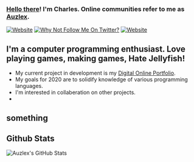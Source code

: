 
<!--
**Auzlex/Auzlex** is a ✨ _special_ ✨ repository because its `README.md` (this file) appears on your GitHub profile.

Here are some ideas to get you started:

- 🔭 I’m currently working on ...
- 🌱 I’m currently learning ...
- 👯 I’m looking to collaborate on ...
- 🤔 I’m looking for help with ...
- 💬 Ask me about ...
- 📫 How to reach me: ...
- 😄 Pronouns: A-X_12
- ⚡ Fun fact: ...
-->

### [Hello there][meme]! I'm Charles. Online communities refer to me as [Auzlex][steam].

[![Website](https://img.shields.io/website?label=charlesedwards.dev&style=for-the-badge&url=https://charlesedwards.dev)](https://charlesedwards.dev) [![Why Not Follow Me On Twitter?](https://img.shields.io/twitter/follow/r_Auzlex?color=1DA1F2&logo=twitter&style=for-the-badge)](https://twitter.com/intent/follow?original_referer=https%3A%2F%2Fgithub.com%2FAuzlex&screen_name=r_auzlex) [![Website](https://img.shields.io/website?down_message=HERE&label=SUBSCRIBE&logo=youtube&style=for-the-badge&up_color=%23FF0000&up_message=HERE&url=https%3A%2F%2Fwww.youtube.com%2Fchannel%2FUCBKbCieC2Jg1euWT1EkxlFw)](https://www.youtube.com/channel/UCBKbCieC2Jg1euWT1EkxlFw)

## I'm a computer programming enthusiast. Love playing games, making games, Hate Jellyfish!
- My current project in development is my [Digital Online Portfolio][website].
- My goals for 2020 are to solidify knowledge of various programming languages.
- I'm interested in collaberation on other projects.
- 

## something


## Github Stats

<img align="left" alt="Auzlex's GitHub Stats" src="https://github-readme-stats.vercel.app/api?username=Auzlex&show_icons=true&hide_border=true">

<br />
<br />

[website]: https://charlesedwards.dev/
[steam]: https://steamcommunity.com/id/CodingGerruy/
[linkedin]: https://www.linkedin.com/in/charles-edwards-7bb242173/
[twitter]: https://twitter.com/r_Auzlex
[youtube]: https://www.youtube.com/channel/UCBKbCieC2Jg1euWT1EkxlFw?view_as=subscriber
[meme]: https://youtu.be/frszEJb0aOo

